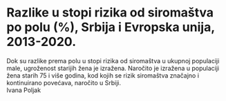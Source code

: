 # Razlike u stopi rizika od siromaštva po polu (%), Srbija i Evropska unija, 2013-2020.
Dok su razlike prema polu u stopi rizika od siromaštva u ukupnoj populaciji male, ugroženost starijih žena je izražena. Naročito je izražena u populaciji žena starih 75 i više godina, kod kojih se rizik siromaštva značajno i kontinuirano povećava, naročito u Srbiji.  
Ivana Poljak
